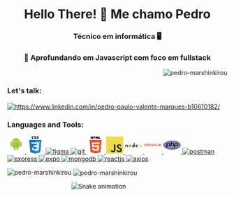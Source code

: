 <h1 align="center">Hello There! 🤝 Me chamo Pedro</h1>
<h3 align="center">Técnico em informática 🖥️</h3>
<h3 align="center"> 🌸 Aprofundando em Javascript com foco em fullstack</h3>

<p align="right"> <img src="https://komarev.com/ghpvc/?username=pedro-marshinkirou&label=Profile%20views&color=brightgreen&style=flat" alt="pedro-marshinkirou" /> </p>

<h3 align="left">Let's talk:</h3>
<p align="left">
<a href="https://www.linkedin.com/in/pedro-paulo-valente-marques-b10610182?lipi=urn%3Ali%3Apage%3Ad_flagship3_profile_view_base_contact_details%3BOAfqueFTSRGfLcJ0qOju9g%3D%3D" target="blank"><img align="center" src="https://raw.githubusercontent.com/rahuldkjain/github-profile-readme-generator/master/src/images/icons/Social/linked-in-alt.svg" alt="https://www.linkedin.com/in/pedro-paulo-valente-marques-b10610182/" height="30" width="40" /></a>
</p>

<h3 align="left">Languages and Tools:</h3>
<p align="left"> 
  <a href="https://developer.android.com" target="_blank" rel="noreferrer"> <img src="https://raw.githubusercontent.com/devicons/devicon/master/icons/android/android-original-wordmark.svg" alt="android" width="40" height="40"/> </a> 
  <a href="https://www.w3schools.com/css/" target="_blank" rel="noreferrer"> <img src="https://raw.githubusercontent.com/devicons/devicon/master/icons/css3/css3-original-wordmark.svg" alt="css3" width="40" height="40"/> </a> 
  <a href="https://www.figma.com/" target="_blank" rel="noreferrer"> <img src="https://www.vectorlogo.zone/logos/figma/figma-icon.svg" alt="figma" width="40" height="40"/> </a> 
  <a href="https://git-scm.com/" target="_blank" rel="noreferrer"> <img src="https://www.vectorlogo.zone/logos/git-scm/git-scm-icon.svg" alt="git" width="40" height="40"/> </a> 
  <a href="https://www.w3.org/html/" target="_blank" rel="noreferrer"> <img src="https://raw.githubusercontent.com/devicons/devicon/master/icons/html5/html5-original-wordmark.svg" alt="html5" width="40" height="40"/> </a> 
  <a href="https://developer.mozilla.org/en-US/docs/Web/JavaScript" target="_blank" rel="noreferrer"> <img src="https://raw.githubusercontent.com/devicons/devicon/master/icons/javascript/javascript-original.svg" alt="javascript" width="40" height="40"/> </a>  
  <a href="https://nodejs.org" target="_blank" rel="noreferrer"> <img src="https://raw.githubusercontent.com/devicons/devicon/master/icons/nodejs/nodejs-original-wordmark.svg" alt="nodejs" width="40" height="40"/> </a> 
  <a href="https://www.oracle.com/" target="_blank" rel="noreferrer"> <img src="https://raw.githubusercontent.com/devicons/devicon/master/icons/oracle/oracle-original.svg" alt="oracle" width="40" height="40"/> </a> 
  <a href="https://www.php.net" target="_blank" rel="noreferrer"> <img src="https://raw.githubusercontent.com/devicons/devicon/master/icons/php/php-original.svg" alt="php" width="40" height="40"/> </a> 
  <a href="https://postman.com" target="_blank" rel="noreferrer"> <img src="https://www.vectorlogo.zone/logos/getpostman/getpostman-icon.svg" alt="postman" width="40" height="40"/> </a> 
  <a href="http://expressjs.com/" target="_blank" rel="noreferrer"> <img src="https://www.vectorlogo.zone/logos/expressjs/expressjs-ar21.svg" alt="express" width="40" height="40"/> </a> 
  <a href="https://expo.dev/" target="_blank" rel="noreferrer"> <img src="https://www.vectorlogo.zone/logos/expoio/expoio-ar21.svg" alt="expo" width="40" height="40"/> </a>
  <a href="https://www.mongodb.com/pt-br" target="_blank" rel="noreferrer"> <img src="https://www.vectorlogo.zone/logos/mongodb/mongodb-ar21.svg" alt="mongodb" width="40" height="40"/> </a>
  <a href="https://pt-br.legacy.reactjs.org/" target="_blank" rel="noreferrer"> <img src="https://www.vectorlogo.zone/logos/reactjs/reactjs-ar21.svg" alt="reactjs" width="40" height="40"/> </a>
  <a href="https://axios-http.com/" target="_blank" rel="noreferrer"> <img src="https://www.vectorlogo.zone/logos/axios/axios-ar21.svg" alt="axios" width="40" height="40"/> </a>

<p><img height="170em" align="left" src="https://github-readme-stats.vercel.app/api/top-langs?username=pedro-marshinkirou&show_icons=true&hide_border=true&locale=en&layout=compact&theme=tokyonight" alt="pedro-marshinkirou" /></p>

<p>&nbsp;<img height="170em" align="center" src="https://github-readme-stats.vercel.app/api?username=pedro-marshinkirou&show_icons=true&hide_border=true&locale=en&theme=tokyonight" alt="pedro-marshinkirou" /></p>

![Snake animation](https://github.com/Viniciuscelani/Viniciuscelani/blob/output/github-contribution-grid-snake.svg)
